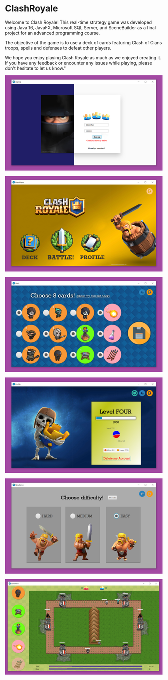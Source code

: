 # ClashRoyale

Welcome to Clash Royale! This real-time strategy game was developed using Java 16, JavaFX, Microsoft SQL Server, and SceneBuilder as a final project for an advanced programming course.

The objective of the game is to use a deck of cards featuring Clash of Clans troops, spells and defenses to defeat other players.

We hope you enjoy playing Clash Royale as much as we enjoyed creating it. If you have any feedback or encounter any issues while playing, please don't hesitate to let us know."


![Sign_up_screenshot](/ScreenShots/1-SignUp.jpg)


![Main_menu_screenshot](/ScreenShots/2-MainMenu.jpg)


![Deck_screenshot](/ScreenShots/3-Deck.jpg)


![Profile_screenshot](/ScreenShots/4-Profile.jpg)


![New_game_screenshot](/ScreenShots/5-NewGame.jpg)


![Game_play_screenshot](/ScreenShots/6-GamePlay.jpg)

